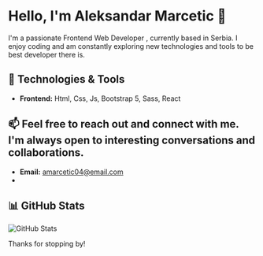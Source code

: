 # Hello, I'm Aleksandar Marcetic 👋

I'm a passionate Frontend Web Developer , currently based in Serbia. I enjoy coding and am constantly exploring new technologies and tools to be best developer there is.

## 🔧 Technologies & Tools

- **Frontend:** Html, Css, Js, Bootstrap 5, Sass, React

## 📫 Feel free to reach out and connect with me. I'm always open to interesting conversations and collaborations.
- **Email:** amarcetic04@email.com
- 
## 📊 GitHub Stats

![GitHub Stats](https://github-readme-stats.vercel.app/api?username=yourusername&show_icons=true)

Thanks for stopping by!
